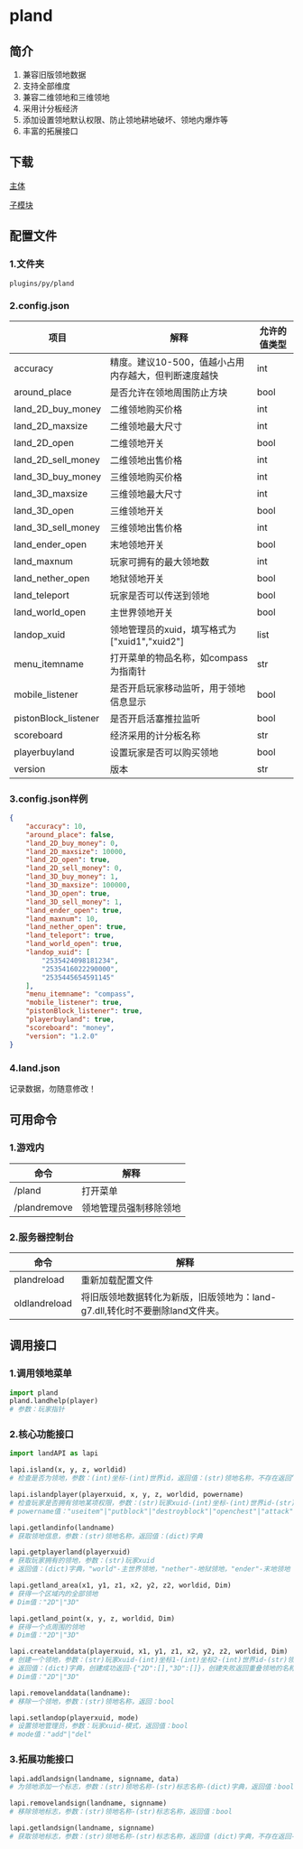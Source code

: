 # pland

## 简介

1. 兼容旧版领地数据
2. 支持全部维度
3. 兼容二维领地和三维领地
4. 采用计分板经济
5. 添加设置领地默认权限、防止领地耕地破坏、领地内爆炸等
6. 丰富的拓展接口

## 下载

[主体](https://pyr.jfishing.love/plugins/pland.py "点我下载")

[子模块](https://pyr.jfishing.love/plugins/landAPI.py "点我下载")

## 配置文件

### 1.文件夹

``plugins/py/pland``

### 2.config.json

| 项目                 | 解释                                                 | 允许的值类型 |
| -------------------- | ---------------------------------------------------- | ------------ |
| accuracy             | 精度。建议10-500，值越小占用内存越大，但判断速度越快 | int          |
| around_place         | 是否允许在领地周围防止方块                           | bool         |
| land_2D_buy_money    | 二维领地购买价格                                     | int          |
| land_2D_maxsize      | 二维领地最大尺寸                                     | int          |
| land_2D_open         | 二维领地开关                                         | bool         |
| land_2D_sell_money   | 二维领地出售价格                                     | int          |
| land_3D_buy_money    | 三维领地购买价格                                     | int          |
| land_3D_maxsize      | 三维领地最大尺寸                                     | int          |
| land_3D_open         | 三维领地开关                                         | bool         |
| land_3D_sell_money   | 三维领地出售价格                                     | int          |
| land_ender_open      | 末地领地开关                                         | bool         |
| land_maxnum          | 玩家可拥有的最大领地数                               | int          |
| land_nether_open     | 地狱领地开关                                         | bool         |
| land_teleport        | 玩家是否可以传送到领地                               | bool         |
| land_world_open      | 主世界领地开关                                       | bool         |
| landop_xuid          | 领地管理员的xuid，填写格式为["xuid1","xuid2"]        | list         |
| menu_itemname        | 打开菜单的物品名称，如compass为指南针                | str       |
| mobile_listener      | 是否开启玩家移动监听，用于领地信息显示               | bool         |
| pistonBlock_listener | 是否开启活塞推拉监听                                 | bool         |
| scoreboard           | 经济采用的计分板名称                                 | str       |
| playerbuyland        | 设置玩家是否可以购买领地                             | bool         |
| version              | 版本                                                 | str       |

### 3.config.json样例

```json
{
    "accuracy": 10,
    "around_place": false,
    "land_2D_buy_money": 0,
    "land_2D_maxsize": 10000,
    "land_2D_open": true,
    "land_2D_sell_money": 0,
    "land_3D_buy_money": 1,
    "land_3D_maxsize": 100000,
    "land_3D_open": true,
    "land_3D_sell_money": 1,
    "land_ender_open": true,
    "land_maxnum": 10,
    "land_nether_open": true,
    "land_teleport": true,
    "land_world_open": true,
    "landop_xuid": [
        "2535424098181234",
        "2535416022290000",
        "2535445654591145"
    ],
    "menu_itemname": "compass",
    "mobile_listener": true,
    "pistonBlock_listener": true,
    "playerbuyland": true,
    "scoreboard": "money",
    "version": "1.2.0"
}
```

### 4.land.json

记录数据，勿随意修改！

## 可用命令

### 1.游戏内

| 命令         | 解释                   |
| ------------ | ---------------------- |
| /pland       | 打开菜单               |
| /plandremove | 领地管理员强制移除领地 |

### 2.服务器控制台

| 命令          | 解释                                                                         |
| ------------- | ---------------------------------------------------------------------------- |
| plandreload   | 重新加载配置文件                                                             |
| oldlandreload | 将旧版领地数据转化为新版，旧版领地为：land-g7.dll,转化时不要删除land文件夹。 |

## 调用接口

### 1.调用领地菜单

```python
import pland
pland.landhelp(player)
# 参数：玩家指针
```

### 2.核心功能接口

```python
import landAPI as lapi

lapi.island(x, y, z, worldid)
# 检查是否为领地，参数：(int)坐标-(int)世界id，返回值：(str)领地名称，不存在返回“noland”

lapi.islandplayer(playerxuid, x, y, z, worldid, powername)
# 检查玩家是否拥有领地某项权限，参数：(str)玩家xuid-(int)坐标-(int)世界id-(str)权限名称，返回值：bool
# powername值："useitem"|"putblock"|"destroyblock"|"openchest"|"attack"

lapi.getlandinfo(landname)
# 获取领地信息，参数：(str)领地名称，返回值：(dict)字典

lapi.getplayerland(playerxuid)
# 获取玩家拥有的领地，参数：(str)玩家xuid
# 返回值：(dict)字典，"world"-主世界领地，"nether"-地狱领地，"ender"-末地领地

lapi.getland_area(x1, y1, z1, x2, y2, z2, worldid, Dim)
# 获得一个区域内的全部领地
# Dim值："2D"|"3D"

lapi.getland_point(x, y, z, worldid, Dim)
# 获得一个点周围的领地
# Dim值："2D"|"3D"

lapi.createlanddata(playerxuid, x1, y1, z1, x2, y2, z2, worldid, Dim)
# 创建一个领地，参数：(str)玩家xuid-(int)坐标1-(int)坐标2-(int)世界id-(str)领地模式
# 返回值：(dict)字典，创建成功返回-{"2D":[],"3D":[]}，创建失败返回重叠领地的名称
# Dim值："2D"|"3D"

lapi.removelanddata(landname):
# 移除一个领地，参数：(str)领地名称，返回：bool

lapi.setlandop(playerxuid, mode)
# 设置领地管理员，参数：玩家xuid-模式，返回值：bool
# mode值："add"|"del"
```

### 3.拓展功能接口

```python
lapi.addlandsign(landname, signname, data)
# 为领地添加一个标志，参数：(str)领地名称-(str)标志名称-(dict)字典，返回值：bool

lapi.removelandsign(landname, signname)
# 移除领地标志，参数：(str)领地名称-(str)标志名称，返回值：bool

lapi.getlandsign(landname, signname)
# 获取领地标志，参数：(str)领地名称-(str)标志名称，返回值 (dict)字典，不存在返回-{}
```
